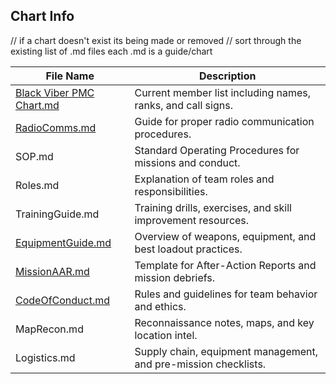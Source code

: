 ## Chart Info
// if a chart doesn't exist its being made or removed
// sort through the existing list of .md files each .md is a guide/chart

| File Name                   | Description                                         |
|-----------------------------|---------------------------------------------------|
| [Black Viber PMC Chart.md](https://github.com/DamianNinya/BlackViber-PMC/blob/main/Black%20Viber%20PMC%20Chart.md)    | Current member list including names, ranks, and call signs. |
| [RadioComms.md](https://github.com/DamianNinya/BlackViber-PMC/blob/main/RadioComms.md)              | Guide for proper radio communication procedures.     |
| SOP.md                      | Standard Operating Procedures for missions and conduct. |
| Roles.md                    | Explanation of team roles and responsibilities.      |
| TrainingGuide.md            | Training drills, exercises, and skill improvement resources. |
| [EquipmentGuide.md](https://github.com/DamianNinya/BlackViber-PMC/blob/main/EquipmentGuide.md)           | Overview of weapons, equipment, and best loadout practices. |
| [MissionAAR.md](https://github.com/DamianNinya/BlackViber-PMC/blob/main/MissionAAR.md)               | Template for After-Action Reports and mission debriefs. |
| [CodeOfConduct.md](https://github.com/DamianNinya/BlackViber-PMC/blob/main/CodeOfConduct.md)            | Rules and guidelines for team behavior and ethics.     |
| MapRecon.md                 | Reconnaissance notes, maps, and key location intel.   |
| Logistics.md                | Supply chain, equipment management, and pre-mission checklists. |
